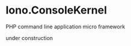 Iono.ConsoleKernel
=====================================
PHP command line application micro framework  

under construction
